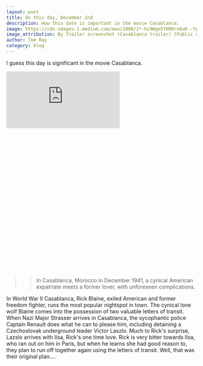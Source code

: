 ```yaml
---
layout: post
title: On this day, December 2nd
description: How this date is important in the movie Casablanca.
image: https://cdn-images-1.medium.com/max/1000/1*-hz9Wgo57KM0ro6uK--Ypw.jpeg
image_attribution: By Trailer screenshot (Casablanca trailer) [Public domain], via Wikimedia Commons
author: Tom Ray
category: blog
---
```

I guess this day is significant in the movie Casablanca.

<div class="video">
  <div class="video-wrapper" style="padding-bottom: 75.25%;">
      <iframe src="http://www.imdb.com/videoembed/vi6095897" frameborder="0" allowfullscreen></iframe>
  </div>
</div>

>> In Casablanca, Morocco in December 1941, a cynical American expatriate meets a former lover, with unforeseen complications.

In World War II Casablanca, Rick Blaine, exiled American and former freedom fighter, runs the most popular nightspot in town. The cynical lone wolf Blaine comes into the possession of two valuable letters of transit. When Nazi Major Strasser arrives in Casablanca, the sycophantic police Captain Renault does what he can to please him, including detaining a Czechoslovak underground leader Victor Laszlo. Much to Rick's surprise, Lazslo arrives with Ilsa, Rick's one time love. Rick is very bitter towards Ilsa, who ran out on him in Paris, but when he learns she had good reason to, they plan to run off together again using the letters of transit. Well, that was their original plan....
